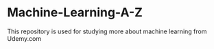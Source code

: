 # Machine-Learning-A-Z
This repository is used for studying more about machine learning from Udemy.com